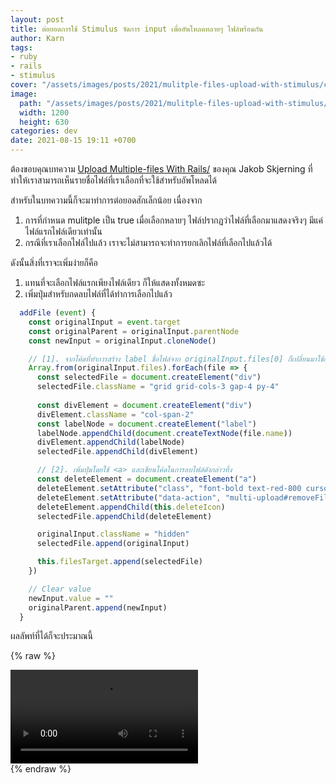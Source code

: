 ```yaml
---
layout: post
title: ต่อยอดการใช้ Stimulus จัดการ input เพื่ออัพโหลดหลายๆ ไฟล์พร้อมกัน
author: Karn
tags:
- ruby
- rails
- stimulus
cover: "/assets/images/posts/2021/mulitple-files-upload-with-stimulus/cover.png"
image:
  path: "/assets/images/posts/2021/mulitple-files-upload-with-stimulus/cover.png"
  width: 1200
  height: 630
categories: dev
date: 2021-08-15 19:11 +0700
---
```

ต้องขอบคุณบทความ [Upload Multiple-files With Rails/](https://mentalized.net/journal/2020/11/30/upload-multiple-files-with-rails/) ของคุณ Jakob Skjerning ที่ทำให้เราสามารถเห็นรายชื่อไฟล์ที่เราเลือกที่จะใช้สำหรับอัพโหลดได้

สำหรับในบทความนี้ก็จะมาทำการต่อยอดสักเล็กน้อย เนื่องจาก
1. การที่กำหนด mulitple เป็น true เมื่อเลือกหลายๆ ไฟล์ปรากฏว่าไฟล์ที่เลือกมาแสดงจริงๆ มีแค่ไฟล์แรกไฟล์เดียวเท่านั้น
2. กรณีที่เราเลือกไฟล์ไปแล้ว เราจะไม่สามารถจะทำการยกเลิกไฟล์ที่เลือกไปแล้วได้ 

ดังนั้นสิ่งที่เราจะเพิ่มง่ายก็คือ
1. แทนที่จะเลือกไฟล์แรกเพียงไฟล์เดียว ก็ให้แสดงทั้งหมดซะ
2. เพิ่มปุ่มสำหรับกดลบไฟล์ที่ได้ทำการเลือกไปแล้ว

```javascript
  addFile (event) {
    const originalInput = event.target
    const originalParent = originalInput.parentNode
    const newInput = originalInput.cloneNode()

    // [1]. จากโค้ดที่ทำการสร้าง label ชื่อไฟล์จาก originalInput.files[0] ก็เปลี่ยนมาใช้การวนลูปแทน
    Array.from(originalInput.files).forEach(file => {
      const selectedFile = document.createElement("div")
      selectedFile.className = "grid grid-cols-3 gap-4 py-4"
    
      const divElement = document.createElement("div")
      divElement.className = "col-span-2"
      const labelNode = document.createElement("label")
      labelNode.appendChild(document.createTextNode(file.name))
      divElement.appendChild(labelNode)
      selectedFile.appendChild(divElement)

      // [2]. เพิ่มปุ่มโดยใช้ <a> และเขียนโค้ดในการลบไฟล์ดังกล่าวทิ้ง
      const deleteElement = document.createElement("a")
      deleteElement.setAttribute("class", "font-bold text-red-800 cursor-pointer")
      deleteElement.setAttribute("data-action", "multi-upload#removeFile")
      deleteElement.appendChild(this.deleteIcon)
      selectedFile.appendChild(deleteElement)

      originalInput.className = "hidden"
      selectedFile.append(originalInput)

      this.filesTarget.append(selectedFile)
    })

    // Clear value
    newInput.value = ""
    originalParent.append(newInput)
  }
```
ผลลัพท์ที่ได้ก็จะประมาณนี้

{% raw %}
<div class="video">
  <video controls playsinline>
    <source src="/assets/videos/multi_files_uploader.mov" type="video/mp4">
  </video>
</div>
{% endraw %}
